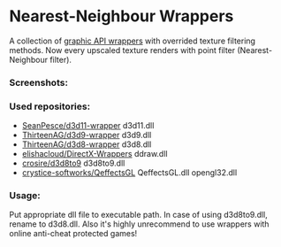 # Nearest-Neighbour Wrappers
 
A collection of [graphic API wrappers](https://emulation.gametechwiki.com/index.php/Wrappers) with overrided texture filtering methods. Now every upscaled texture renders with point filter (Nearest-Neighbour filter).

### Screenshots:

### Used repositories:
- [SeanPesce/d3d11-wrapper](https://github.com/SeanPesce/d3d11-wrapper) d3d11.dll
- [ThirteenAG/d3d9-wrapper](https://github.com/ThirteenAG/d3d9-wrapper) d3d9.dll
- [ThirteenAG/d3d8-wrapper](https://github.com/ThirteenAG/d3d8-wrapper) d3d8.dll
- [elishacloud/DirectX-Wrappers](https://github.com/elishacloud/DirectX-Wrappers) ddraw.dll
- [crosire/d3d8to9](https://github.com/crosire/d3d8to9) d3d8to9.dll
- [crystice-softworks/QeffectsGL](https://github.com/crystice-softworks/QeffectsGL) QeffectsGL.dll opengl32.dll

### Usage:
Put appropriate dll file to executable path. In case of using d3d8to9.dll, rename to d3d8.dll. Also it's highly unrecommend to use wrappers with online anti-cheat protected games!
